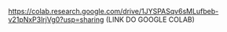 https://colab.research.google.com/drive/1JYSPASqv6sMLufbeb-v21pNxP3lrjVg0?usp=sharing   (LINK DO GOOGLE COLAB)
